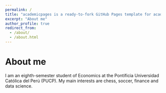 ```yaml
---
permalink: /
title: "academicpages is a ready-to-fork GitHub Pages template for academic personal websites"
excerpt: "About me"
author_profile: true
redirect_from: 
  - /about/
  - /about.html
---
```



About me
======
I am an eighth-semester student of Economics at the Pontificia Universidad Católica del Perú (PUCP). My main interests are chess, soccer, finance and data science.
